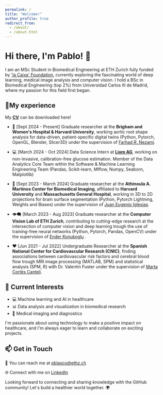 ```yaml
---
permalink: /
title: "Welcome!"
author_profile: true
redirect_from: 
  - /about/
  - /about.html
---
```


# Hi there, I'm Pablo! 👋

I am an MSc Student in Biomedical Engineering at ETH Zurich fully funded by ['la Caixa' Foundation](https://becarios.fundacionlacaixa.org/es/pablo-blasco-fernandez-B005814), currently exploring the fascinating world of deep learning, medical image analysis and computer vision. I hold a BSc in Biomedical Engineering (top 2%) from Universidad Carlos III de Madrid, where my passion for this field first began.


## 🧬My experience

My **[CV](files/PabloBlasco_CV_Nov2024.pdf)** can be downloaded here!

- 🏥 [Sept 2024 - Present] Graduate researcher at the **Brigham and Women's Hospital & Harvard University**, working aortic root shape analysis for data-driven, patient-specific digital twins (Python, Pytorch, OpenGL, Blender, Slicer3D) under the supervision of [Farhad R. Nezami](https://farhad.mit.edu/).

- 💻 [March 2024 - Oct 2024] Data Science Intern at **[Liom AG](https://liom.com/)**, working on non-invasive, calibration-free glucose estimation. Member of the Data Analytics Core Team within the Software & Machine Learning Engineering Team (Pandas, Scikit-learn, Mlflow, Numpy, Seaborn, Matplotlib)

- 🏥 [Sept 2023 - March 2024] Graduate researcher at the **Athinoula A. Martinos Center for Biomedical Imaging**, affiliated to **Harvard University** and **Massachusetts General Hospital**, working in 3D to 2D projections for brain surface segmentation (Python, Pytorch Lightning, Weights and Biases) under the supervision of [Juan Eugenio Iglesias](https://lemon.martinos.org/pi/).

- 👁️‍🗨️ [March 2023 - Aug 2023] Graduate researcher at the **Computer Vision Lab of ETH Zurich**, contributing to cutting-edge research at the intersection of computer vision and deep learning trough the use of training-free neural networks (Python, Pytorch, Pandas, OpenCV) under the supervision of [Ender Konukoglu](https://people.ee.ethz.ch/~kender/index.html) .

- ❤️ [Jun 2021 - Jul 2022] Undergraduate Researcher at the **Spanish National Center for Cardiovascular Research (CNIC)**, finding associations between cardiovascular risk factors and cerebral blood flow trough MRI image processing (MATLAB, SPM) and statistical analysis (SPM, R) with Dr. Valentin Fuster under the supervision of [Marta Cortés Canteli](https://scholar.google.com/citations?user=83Pn7kcAAAAJ&hl=en).

## 🌱 Current Interests

- 💻 Machine learning and AI in healthcare
- 📊 Data analysis and visualization in biomedical research
- 🏥 Medical imaging and diagnostics

I'm passionate about using technology to make a positive impact on healthcare, and I'm always eager to learn and collaborate on exciting projects. 

## 📫 Get in Touch

📧 You can reach me at [pblasco@ethz.ch](mailto:pblasco@ethz.ch)

🌐 Connect with me on [LinkedIn](https://www.linkedin.com/in/pablo-blasco-fernandez/)

Looking forward to connecting and sharing knowledge with the GitHub community! Let's build a healthier world together. 🌍